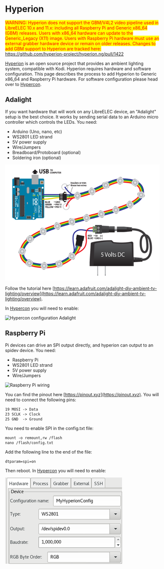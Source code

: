 # Hyperion

<mark style="color:red;">WARNING: Hyperion does not support the GBM/V4L2 video pipeline used in LibreELEC 10.x and 11.x: including all Raspberry Pi and Generic x86\_64 (GBM) releases. Users with x86\_64 hardware can update to the Generic\_Legacy (X11) image. Users with Raspberry Pi hardware must use an external grabber hardware device or remain on older releases. Changes to add GBM support to Hyperion are tracked here:</mark> https://github.com/hyperion-project/hyperion.ng/pull/1422

[Hyperion](https://github.com/hyperion-project/hyperion) is an open source project that provides an ambient lighting system, compatible with Kodi. Hyperion requires hardware and software configuration. This page describes the process to add Hyperion to Generic x86\_64 and Raspberry Pi hardware. For software configuration please head over to [Hypercon](hypercon.md).

## Adalight

If you want hardware that will work on any LibreELEC device, an "Adalight" setup is the best choice. It works by sending serial data to an Arduino micro controller which controls the LEDs. You need:

* Arduino (Uno, nano, etc)
* WS2801 LED strand
* 5V power supply
* Wire/Jumpers
* Breadboard/Protoboard (optional)
* Soldering iron (optional)

![Adalight wiring](<../.gitbook/assets/hyperion-adalight (1).png>)

Follow the tutorial here [https://learn.adafruit.com/adalight-diy-ambient-tv-lighting/overview](https://learn.adafruit.com/adalight-diy-ambient-tv-lighting/overview).

In [Hypercon](hypercon.md) you will need to enable:

![Hypercon configuration Adalight](../.gitbook/assets/hyperion-config-adalight.png)

## Raspberry Pi

Pi devices can drive an SPI output directly, and hyperion can output to an spidev device. You need:

* Raspberry Pi
* WS2801 LED strand
* 5V power supply
* Wire/Jumpers

![Raspberry Pi wiring](../.gitbook/assets/hyperion-rpi.png)

You can find the pinout here [https://pinout.xyz](https://pinout.xyz). You will need to connect the following pins:

```
19 MOSI -> Data
23 SCLK -> Clock
25 GND  -> Ground
```

You need to enable SPI in the config.txt file:

```
mount -o remount,rw /flash
nano /flash/config.txt
```

Add the following line to the end of the file:

```
dtparam=spi=on
```

Then reboot. In [Hypercon](hypercon.md) you will need to enable:

![Hypercon configuration Raspberry Pi](<../.gitbook/assets/hyperion-config-rpi (1).png>)
